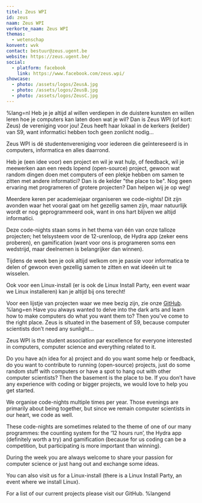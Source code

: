 ```yaml
---
titel: Zeus WPI
id: zeus
naam: Zeus WPI
verkorte_naam: Zeus WPI
themas:
  - wetenschap
konvent: wvk
contact: bestuur@zeus.ugent.be
website: https://zeus.ugent.be/
social:
  - platform: facebook
    link: https://www.facebook.com/zeus.wpi/
showcase:
  - photo: /assets/logos/ZeusA.jpg
  - photo: /assets/logos/ZeusB.jpg
  - photo: /assets/logos/ZeusC.jpg
---
```


%lang=nl
Heb je je altijd al willen verdiepen in de duistere kunsten en willen leren hoe je computers kan laten doen wat je wil? Dan is Zeus WPI (of kort: Zeus) de vereniging voor jou! Zeus heeft haar lokaal in de kerkers (kelder) van S9, want informatici hebben toch geen zonlicht nodig...

Zeus WPI is dé studentenvereniging voor iedereen die geïntereseerd is in computers, informatica en alles daarrond.

Heb je (een idee voor) een project en wil je wat hulp, of feedback, wil je meewerken aan een reeds lopend (open-source) project, gewoon wat random dingen doen met computers of een plekje hebben om samen te zitten met andere informatici? Dan is de kelder "the place to be". Nog geen ervaring met programeren of grotere projecten? Dan helpen wij je op weg!

Meerdere keren per academiejaar organiseren we code-nights! Dit zijn avonden waar het vooral gaat om het gezellig samen zijn, maar natuurlijk wordt er nog geprogrammeerd ook, want in ons hart blijven we altijd informatici.

Deze code-nights staan soms in het thema van één van onze talloze projecten; het telsysteem voor de 12-urenloop, de Hydra app (zeker eens proberen), en gamification (want voor ons is programeren soms een wedstrijd, maar deelnemen is belangrijker dan winnen).

Tijdens de week ben je ook altijd welkom om je passie voor informatica te delen of gewoon even gezellig samen te zitten en wat ideeën uit te wisselen.

Ook voor een Linux-install (er is ook de Linux Install Party, een event waar we Linux installeren) kan je altijd bij ons terecht!

Voor een lijstje van projecten waar we mee bezig zijn, zie onze [GitHub](https://github.com/ZeusWPI).
%lang=en
Have you always wanted to delve into the dark arts and learn how to make computers do what you want them to? Then you've come to the right place. Zeus is situated in the basement of S9, because computer scientists don’t need any sunlight…

Zeus WPI is the student association par excellence for everyone interested in computers, computer science and everything related to it.

Do you have a(n idea for a) project and do you want some help or feedback, do you want to contribute to running (open-source) projects, just do some random stuff with computers or have a spot to hang out with other computer scientists? Then the basement is the place to be. If you don’t have any experience with coding or bigger projects, we would love to help you get started.

We organise code-nights multiple times per year. Those evenings are primarily about being together, but since we remain computer scientists in our heart, we code as well.

These code-nights are sometimes related to the theme of one of our many programmes: the counting system for the ‘12 hours run’, the Hydra app (definitely worth a try) and gamification (because for us coding can be a competition, but participating is more important than winning).

During the week you are always welcome to share your passion for computer science or just hang out and exchange some ideas.

You can also visit us for a Linux-install (there is a Linux Install Party, an event where we install Linux).

For a list of our current projects please visit our GitHub.
%langend

